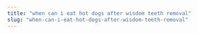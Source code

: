 ```yaml
---
title: "when can i eat hot dogs after wisdom teeth removal"
slug: "when-can-i-eat-hot-dogs-after-wisdom-teeth-removal"
---
```


